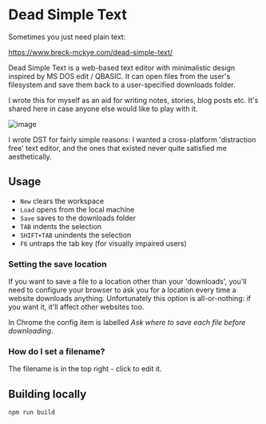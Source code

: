 ﻿# Dead Simple Text

Sometimes you just need plain text:

https://www.breck-mckye.com/dead-simple-text/

Dead Simple Text is a web-based text editor with minimalistic design inspired by MS DOS edit / QBASIC. It can open files from the user's filesystem and save them back to a user-specified downloads folder.

I wrote this for myself as an aid for writing notes, stories, blog posts etc. It's shared here in case anyone else would like to play with it.

![image](https://user-images.githubusercontent.com/3148617/50551486-ef2fb200-0c78-11e9-84a8-b73da67f5a4e.png)

I wrote DST for fairly simple reasons: I wanted a cross-platform 'distraction free' text editor, and the ones that existed never quite satisfied me aesthetically.

## Usage
- `New` clears the workspace
- `Load` opens from the local machine
- `Save` saves to the downloads folder
- `TAB` indents the selection
- `SHIFT+TAB` unindents the selection
- `F6` untraps the tab key (for visually impaired users)

### Setting the save location
If you want to save a file to a location other than your 'downloads', you'll need to configure your browser to ask you for a location every time a website downloads anything. Unfortunately this option is all-or-nothing: if you want it, it'll affect other websites too.

In Chrome the config item is labelled _Ask where to save each file before downloading_.

### How do I set a filename?
The filename is in the top right - click to edit it.

## Building locally

`npm run build`
